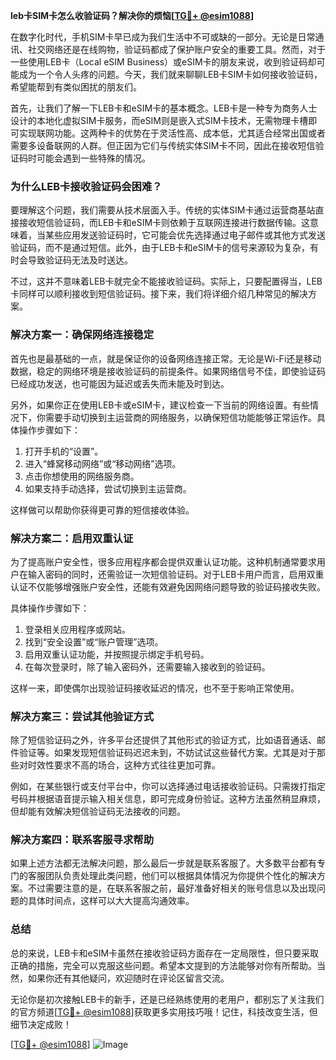 **leb卡SIM卡怎么收验证码？解决你的烦恼[[TG💪+ @esim1088](https://t.me/s/esim1088)]**

在数字化时代，手机SIM卡早已成为我们生活中不可或缺的一部分。无论是日常通讯、社交网络还是在线购物，验证码都成了保护账户安全的重要工具。然而，对于一些使用LEB卡（Local eSIM Business）或eSIM卡的朋友来说，收到验证码却可能成为一个令人头疼的问题。今天，我们就来聊聊LEB卡SIM卡如何接收验证码，希望能帮到有类似困扰的朋友们。

首先，让我们了解一下LEB卡和eSIM卡的基本概念。LEB卡是一种专为商务人士设计的本地化虚拟SIM卡服务，而eSIM则是嵌入式SIM卡技术，无需物理卡槽即可实现联网功能。这两种卡的优势在于灵活性高、成本低，尤其适合经常出国或者需要多设备联网的人群。但正因为它们与传统实体SIM卡不同，因此在接收短信验证码时可能会遇到一些特殊的情况。

### **为什么LEB卡接收验证码会困难？**

要理解这个问题，我们需要从技术层面入手。传统的实体SIM卡通过运营商基站直接接收短信验证码，而LEB卡和eSIM卡则依赖于互联网连接进行数据传输。这意味着，当某些应用发送验证码时，它可能会优先选择通过电子邮件或其他方式发送验证码，而不是通过短信。此外，由于LEB卡和eSIM卡的信号来源较为复杂，有时会导致验证码无法及时送达。

不过，这并不意味着LEB卡就完全不能接收验证码。实际上，只要配置得当，LEB卡同样可以顺利接收到短信验证码。接下来，我们将详细介绍几种常见的解决方案。

### **解决方案一：确保网络连接稳定**

首先也是最基础的一点，就是保证你的设备网络连接正常。无论是Wi-Fi还是移动数据，稳定的网络环境是接收验证码的前提条件。如果网络信号不佳，即使验证码已经成功发送，也可能因为延迟或丢失而未能及时到达。

另外，如果你正在使用LEB卡或eSIM卡，建议检查一下当前的网络设置。有些情况下，你需要手动切换到主运营商的网络服务，以确保短信功能能够正常运作。具体操作步骤如下：

1. 打开手机的“设置”。
2. 进入“蜂窝移动网络”或“移动网络”选项。
3. 点击你想使用的网络服务商。
4. 如果支持手动选择，尝试切换到主运营商。

这样做可以帮助你获得更可靠的短信接收体验。

### **解决方案二：启用双重认证**

为了提高账户安全性，很多应用程序都会提供双重认证功能。这种机制通常要求用户在输入密码的同时，还需验证一次短信验证码。对于LEB卡用户而言，启用双重认证不仅能够增强账户安全性，还能有效避免因网络问题导致的验证码接收失败。

具体操作步骤如下：

1. 登录相关应用程序或网站。
2. 找到“安全设置”或“账户管理”选项。
3. 启用双重认证功能，并按照提示绑定手机号码。
4. 在每次登录时，除了输入密码外，还需要输入接收到的验证码。

这样一来，即使偶尔出现验证码接收延迟的情况，也不至于影响正常使用。

### **解决方案三：尝试其他验证方式**

除了短信验证码之外，许多平台还提供了其他形式的验证方式，比如语音通话、邮件验证等。如果发现短信验证码迟迟未到，不妨试试这些替代方案。尤其是对于那些对时效性要求不高的场合，这种方式往往更加可靠。

例如，在某些银行或支付平台中，你可以选择通过电话接收验证码。只需拨打指定号码并根据语音提示输入相关信息，即可完成身份验证。这种方法虽然稍显麻烦，但却能有效解决短信验证码无法接收的问题。

### **解决方案四：联系客服寻求帮助**

如果上述方法都无法解决问题，那么最后一步就是联系客服了。大多数平台都有专门的客服团队负责处理此类问题，他们可以根据具体情况为你提供个性化的解决方案。不过需要注意的是，在联系客服之前，最好准备好相关的账号信息以及出现问题的具体时间点，这样可以大大提高沟通效率。

### **总结**

总的来说，LEB卡和eSIM卡虽然在接收验证码方面存在一定局限性，但只要采取正确的措施，完全可以克服这些问题。希望本文提到的方法能够对你有所帮助。当然，如果你还有其他疑问，欢迎随时在评论区留言交流。

无论你是初次接触LEB卡的新手，还是已经熟练使用的老用户，都别忘了关注我们的官方频道[[TG💪+ @esim1088](https://t.me/s/esim1088)]获取更多实用技巧哦！记住，科技改变生活，但细节决定成败！

[[TG💪+ @esim1088](https://t.me/s/esim1088)] ![Image](https://i.postimg.cc/4NQfJmqS/Snipaste-2025-05-13-00-14-12.png)